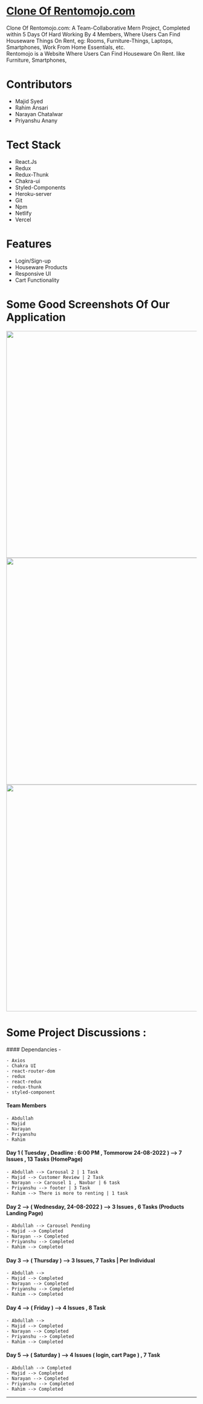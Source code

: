 <h1><a href="https://csb-v02nso.netlify.app/">Clone Of Rentomojo.com</a></h1>


<div>Clone Of Rentomojo.com: A Team-Collaborative Mern Project, Completed within 5 Days Of Hard Working By 4 Members, Where Users Can Find Houseware Things On Rent, eg: Rooms, Furniture-Things, Laptops, Smartphones, Work From Home Essentials, etc.</div>

<div>Rentomojo is a Website Where Users Can Find Houseware On Rent. like Furniture, Smartphones,</div>




<h1>Contributors</h1>
<ul>
<li>Majid Syed</li>
<li>Rahim Ansari</li>
<li>Narayan Chatalwar</li>
<li>Priyanshu Anany</li>



</ul>


<h1>Tect Stack</h1>

<ul>
<li>React.Js</li>
<li>Redux</li>
<li>Redux-Thunk</li>
<li>Chakra-ui</li>
<li>Styled-Components</li>
<li>Heroku-server</li>
<li>Git</li>
<li>Npm</li>
<li>Netlify</li>
<li>Vercel</li>
</ul>

<h1>Features</h1>

<ul>
<li>Login/Sign-up</li>
<li>Houseware Products</li>
<li>Responsive UI</li>
<li>Cart Functionality</li>
</ul>


<h1> Some Good Screenshots Of Our Application</h1>

<Img width="600px" src="https://madewithnetworkfra.fra1.digitaloceanspaces.com/spatie-space-production/20131/rentomojo-2.jpg" />
<Img width="600px" src="https://www.ourcities.in/wp-content/uploads/2021/06/rentomojo.jpg" />
<Img width="600px" src="https://www.rentomojo.com/public/images/mojowaiver/plans/plan__2.jpg" />










<h1>Some Project Discussions : </h1>
#### Dependancies -

    - Axios
    - Chakra UI
    - react-router-dom
    - redux
    - react-redux
    - redux-thunk
    - styled-component

#### Team Members

    - Abdullah
    - Majid
    - Narayan
    - Priyanshu
    - Rahim

#### Day 1 ( Tuesday ,  Deadline : 6:00 PM , Tommorow 24-08-2022 ) --> 7 Issues , 13 Tasks (HomePage)

    - Abdullah --> Carousal 2 | 1 Task 
    - Majid --> Customer Review | 2 Task 
    - Narayan --> Carousel 1 , Navbar | 6 task
    - Priyanshu --> footer | 3 Task
    - Rahim --> There is more to renting | 1 task

#### Day 2 --> ( Wednesday, 24-08-2022 ) --> 3 Issues , 6 Tasks (Products Landing Page)

    - Abdullah --> Carousel Pending
    - Majid --> Completed   
    - Narayan --> Completed
    - Priyanshu --> Completed
    - Rahim --> Completed

#### Day 3 --> ( Thursday ) --> 3 Issues, 7 Tasks | Per Individual 

    - Abdullah --> 
    - Majid --> Completed
    - Narayan --> Completed
    - Priyanshu --> Completed
    - Rahim --> Completed

#### Day 4 --> ( Friday ) --> 4 Issues , 8 Task

    - Abdullah --> 
    - Majid --> Completed
    - Narayan --> Completed
    - Priyanshu --> Completed
    - Rahim --> Completed

#### Day 5 --> ( Saturday ) --> 4 Issues ( login, cart Page  ) , 7 Task

    - Abdullah --> Completed
    - Majid --> Completed
    - Narayan --> Completed
    - Priyanshu --> Completed
    - Rahim --> Completed

<hr/>
